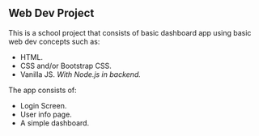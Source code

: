 ## Web Dev Project
This is a school project that consists of basic dashboard app using basic web dev concepts such as:
- HTML.
- CSS and/or Bootstrap CSS.
- Vanilla JS.
*With Node.js in backend.*

The app consists of:
- Login Screen.
- User info page.
- A simple dashboard.
